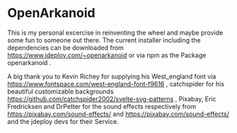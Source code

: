 # OpenArkanoid
This is my personal excercise in reinventing the wheel and maybe provide some fun to someone out there.
The current installer including the dependencies can be downloaded from https://www.jdeploy.com/~openarkanoid 
or via npm as the Package openarkanoid .

A big thank you to Kevin Richey for supplying his West_england font via https://www.fontspace.com/west-england-font-f9616 ,
catchspider for his beautiful customizable backgrounds https://github.com/catchspider2002/svelte-svg-patterns ,
Pixabay, Eric Fredricksen and DrPetter for the sound effects respectively from https://pixabay.com/sound-effects/ and https://pixabay.com/sound-effects/
and the jdeploy devs for their Service.

